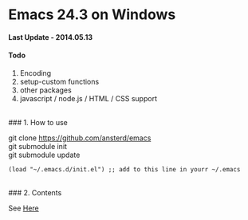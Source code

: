 # Emacs 24.3 on Windows

#### Last Update - 2014.05.13

#### Todo

1. Encoding
2. setup-custom functions
3. other packages
4. javascript / node.js / HTML / CSS support


<br/>
### 1. How to use

git clone https://github.com/ansterd/emacs  
git submodule init  
git submodule update
```
(load "~/.emacs.d/init.el") ;; add to this line in yourr ~/.emacs
```

<br/>
### 2. Contents

See [Here](http://github.com/ansterd/emacs-linux)
